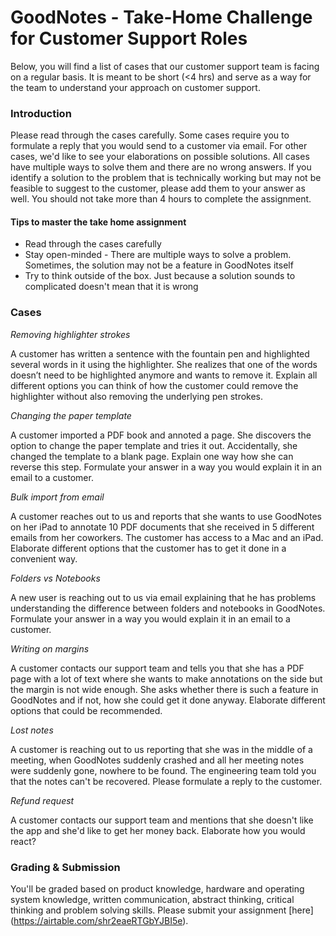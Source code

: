 GoodNotes - Take-Home Challenge for Customer Support Roles
===
Below, you will find a list of cases that our customer support team is facing on a regular basis. It is meant to be short (<4 hrs) and serve as a way for the team to understand your approach on customer support.

### Introduction

Please read through the cases carefully. Some cases require you to formulate a reply that you would send to a customer via email. For other cases, we'd like to see your elaborations on possible solutions. All cases have multiple ways to solve them and there are no wrong answers. If you identify a solution to the problem that is technically working but may not be feasible to suggest to the customer, please add them to your answer as well. You should not take more than 4 hours to complete the assignment.

#### Tips to master the take home assignment
* Read through the cases carefully
* Stay open-minded - There are multiple ways to solve a problem. Sometimes, the solution may not be a feature in GoodNotes itself
* Try to think outside of the box. Just because a solution sounds to complicated doesn't mean that it is wrong

### Cases 

*Removing highlighter strokes*

A customer has written a sentence with the fountain pen and highlighted several words in it using the highlighter. She realizes that one of the words doesn’t need to be highlighted anymore and wants to remove it. Explain all different options you can think of how the customer could remove the highlighter without also removing the underlying pen strokes.
 

*Changing the paper template*

A customer imported a PDF book and annoted a page. She discovers the option to change the paper template and tries it out. Accidentally, she changed the template to a blank page. Explain one way how she can reverse this step. Formulate your answer in a way you would explain it in an email to a customer.


*Bulk import from email*

A customer reaches out to us and reports that she wants to use GoodNotes on her iPad to annotate 10 PDF documents that she received in 5 different emails from her coworkers. The customer has access to a Mac and an iPad. Elaborate different options that the customer has to get it done in a convenient way.


*Folders vs Notebooks*

A new user is reaching out to us via email explaining that he has problems understanding the difference between folders and notebooks in GoodNotes. Formulate your answer in a way you would explain it in an email to a customer.


*Writing on margins*

A customer contacts our support team and tells you that she has a PDF page with a lot of text where she wants to make annotations on the side but the margin is not wide enough. She asks whether there is such a feature in GoodNotes and if not, how she could get it done anyway. Elaborate different options that could be recommended.


*Lost notes*

A customer is reaching out to us reporting that she was in the middle of a meeting, when GoodNotes suddenly crashed and all her meeting notes were suddenly gone, nowhere to be found. The engineering team told you that the notes can't be recovered.  Please formulate a reply to the customer.


*Refund request*

A customer contacts our support team and mentions that she doesn't like the app and she'd like to get her money back. Elaborate how you would react?
 

### Grading & Submission
You'll be graded based on product knowledge, hardware and operating system knowledge, written communication, abstract thinking, critical thinking and problem solving skills.  Please submit your assignment [here] (https://airtable.com/shr2eaeRTGbYJBI5e).
